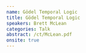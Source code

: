 ```yaml
---
name: Gödel Temporal Logic
title: Gödel Temporal Logic
speakers: Brett McLean
categories: Talk
abstract: /ct/McLean.pdf
onsite: true
---
```

